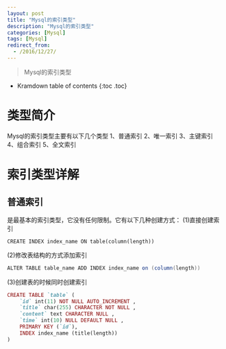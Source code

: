 ```yaml
---
layout: post
title: "Mysql的索引类型"
description: "Mysql的索引类型"
categories: [Mysql]
tags: [Mysql]
redirect_from:
  - /2016/12/27/
---
```


> Mysql的索引类型

* Kramdown table of contents
{:toc .toc}

# 类型简介

Mysql的索引类型主要有以下几个类型
1、普通索引
2、唯一索引
3、主键索引
4、组合索引
5、全文索引


# 索引类型详解

## 普通索引
是最基本的索引类型，它没有任何限制。它有以下几种创建方式：
(1)直接创建索引
~~~ mysql
CREATE INDEX index_name ON table(column(length))
~~~

(2)修改表结构的方式添加索引
~~~ java
ALTER TABLE table_name ADD INDEX index_name on (column(length))
~~~

(3)创建表的时候同时创建索引
~~~ ruby
CREATE TABLE `table` (
    `id` int(11) NOT NULL AUTO_INCREMENT ,
    `title` char(255) CHARACTER NOT NULL ,
    `content` text CHARACTER NULL ,
    `time` int(10) NULL DEFAULT NULL ,
    PRIMARY KEY (`id`),
    INDEX index_name (title(length))
)
~~~
